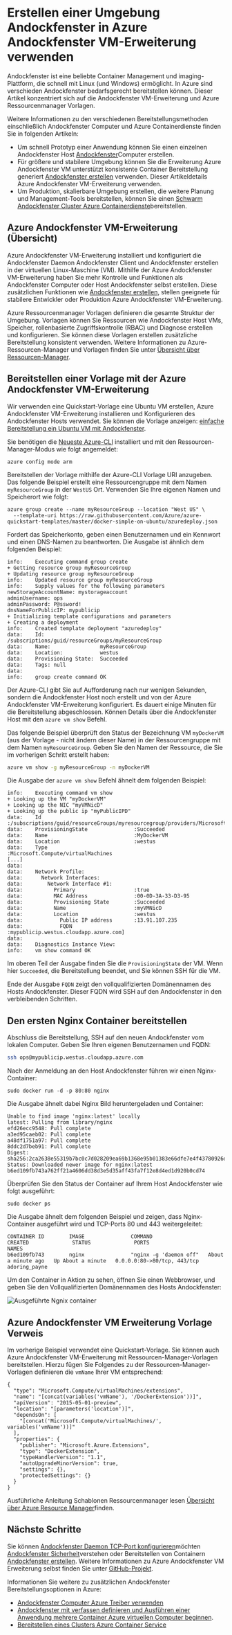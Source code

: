 <properties
   pageTitle="Mit der Erweiterung Azure Andockfenster VM | Microsoft Azure"
   description="Informationen Sie zum Andockfenster VM-Erweiterung verwenden, um schnell und sicher eine Andockfenster Umgebung in Azure Ressourcenmanager Vorlagen bereitstellen."
   services="virtual-machines-linux"
   documentationCenter=""
   authors="iainfoulds"
   manager="timlt"
   editor=""/>

<tags
   ms.service="virtual-machines-linux"
   ms.devlang="na"
   ms.topic="article"
   ms.tgt_pltfrm="vm-linux"
   ms.workload="infrastructure"
   ms.date="10/25/2016"
   ms.author="iainfou"/>

# <a name="create-a-docker-environment-in-azure-using-the-docker-vm-extension"></a>Erstellen einer Umgebung Andockfenster in Azure Andockfenster VM-Erweiterung verwenden
Andockfenster ist eine beliebte Container Management und imaging-Plattform, die schnell mit Linux (und Windows) ermöglicht. In Azure sind verschieden Andockfenster bedarfsgerecht bereitstellen können. Dieser Artikel konzentriert sich auf die Andockfenster VM-Erweiterung und Azure Ressourcenmanager Vorlagen. 

Weitere Informationen zu den verschiedenen Bereitstellungsmethoden einschließlich Andockfenster Computer und Azure Containerdienste finden Sie in folgenden Artikeln:

- Um schnell Prototyp einer Anwendung können Sie einen einzelnen Andockfenster Host [Andockfenster](./virtual-machines-linux-docker-machine.md)Computer erstellen.
- Für größere und stabilere Umgebung können Sie die Erweiterung Azure Andockfenster VM unterstützt konsistente Container Bereitstellung generiert [Andockfenster erstellen](https://docs.docker.com/compose/overview/) verwenden. Dieser Artikeldetails Azure Andockfenster VM-Erweiterung verwenden.
- Um Produktion, skalierbare Umgebung erstellen, die weitere Planung und Management-Tools bereitstellen, können Sie einen [Schwarm Andockfenster Cluster Azure Containerdienste](../container-service/container-service-deployment.md)bereitstellen.


## <a name="azure-docker-vm-extension-overview"></a>Azure Andockfenster VM-Erweiterung (Übersicht)
Azure Andockfenster VM-Erweiterung installiert und konfiguriert die Andockfenster Daemon Andockfenster Client und Andockfenster erstellen in der virtuellen Linux-Maschine (VM). Mithilfe der Azure Andockfenster VM-Erweiterung haben Sie mehr Kontrolle und Funktionen als Andockfenster Computer oder Host Andockfenster selbst erstellen. Diese zusätzlichen Funktionen wie [Andockfenster erstellen](https://docs.docker.com/compose/overview/), stellen geeignete für stabilere Entwickler oder Produktion Azure Andockfenster VM-Erweiterung.

Azure Ressourcenmanager Vorlagen definieren die gesamte Struktur der Umgebung. Vorlagen können Sie Ressourcen wie Andockfenster Host VMs, Speicher, rollenbasierte Zugriffskontrolle (RBAC) und Diagnose erstellen und konfigurieren. Sie können diese Vorlagen erstellen zusätzliche Bereitstellung konsistent verwenden. Weitere Informationen zu Azure-Ressourcen-Manager und Vorlagen finden Sie unter [Übersicht über Ressourcen-Manager](../azure-resource-manager/resource-group-overview.md). 


## <a name="deploy-a-template-with-the-azure-docker-vm-extension"></a>Bereitstellen einer Vorlage mit der Azure Andockfenster VM-Erweiterung
Wir verwenden eine Quickstart-Vorlage eine Ubuntu VM erstellen, Azure Andockfenster VM-Erweiterung installieren und Konfigurieren des Andockfenster Hosts verwendet. Sie können die Vorlage anzeigen: [einfache Bereitstellung ein Ubuntu VM mit Andockfenster](https://github.com/Azure/azure-quickstart-templates/tree/master/docker-simple-on-ubuntu). 

Sie benötigen die [Neueste Azure-CLI](../xplat-cli-install.md) installiert und mit den Ressourcen-Manager-Modus wie folgt angemeldet:

```
azure config mode arm
```

Bereitstellen der Vorlage mithilfe der Azure-CLI Vorlage URI anzugeben. Das folgende Beispiel erstellt eine Ressourcengruppe mit dem Namen `myResourceGroup` in der `WestUS` Ort. Verwenden Sie Ihre eigenen Namen und Speicherort wie folgt:

```
azure group create --name myResourceGroup --location "West US" \
  --template-uri https://raw.githubusercontent.com/Azure/azure-quickstart-templates/master/docker-simple-on-ubuntu/azuredeploy.json
```

Fordert das Speicherkonto, geben einen Benutzernamen und ein Kennwort und einen DNS-Namen zu beantworten. Die Ausgabe ist ähnlich dem folgenden Beispiel:

```
info:    Executing command group create
+ Getting resource group myResourceGroup
+ Updating resource group myResourceGroup
info:    Updated resource group myResourceGroup
info:    Supply values for the following parameters
newStorageAccountName: mystorageaccount
adminUsername: ops
adminPassword: P@ssword!
dnsNameForPublicIP: mypublicip
+ Initializing template configurations and parameters
+ Creating a deployment
info:    Created template deployment "azuredeploy"
data:    Id:                  /subscriptions/guid/resourceGroups/myResourceGroup
data:    Name:                myResourceGroup
data:    Location:            westus
data:    Provisioning State:  Succeeded
data:    Tags: null
data:
info:    group create command OK

```

Der Azure-CLI gibt Sie auf Aufforderung nach nur wenigen Sekunden, sondern die Andockfenster Host noch erstellt und von der Azure Andockfenster VM-Erweiterung konfiguriert. Es dauert einige Minuten für die Bereitstellung abgeschlossen. Können Details über die Andockfenster Host mit den `azure vm show` Befehl.

Das folgende Beispiel überprüft den Status der Bezeichnung VM `myDockerVM` (aus der Vorlage - nicht ändern dieser Name) in der Ressourcengruppe mit dem Namen `myResourceGroup`. Geben Sie den Namen der Ressource, die Sie im vorherigen Schritt erstellt haben:

```bash
azure vm show -g myResourceGroup -n myDockerVM
```

Die Ausgabe der `azure vm show` Befehl ähnelt dem folgenden Beispiel:

```
info:    Executing command vm show
+ Looking up the VM "myDockerVM"
+ Looking up the NIC "myVMNicD"
+ Looking up the public ip "myPublicIPD"
data:    Id                              :/subscriptions/guid/resourceGroups/myresourcegroup/providers/Microsoft.Compute/virtualMachines/MyDockerVM
data:    ProvisioningState               :Succeeded
data:    Name                            :MyDockerVM
data:    Location                        :westus
data:    Type                            :Microsoft.Compute/virtualMachines
[...]
data:
data:    Network Profile:
data:      Network Interfaces:
data:        Network Interface #1:
data:          Primary                   :true
data:          MAC Address               :00-0D-3A-33-D3-95
data:          Provisioning State        :Succeeded
data:          Name                      :myVMNicD
data:          Location                  :westus
data:            Public IP address       :13.91.107.235
data:            FQDN                    :mypublicip.westus.cloudapp.azure.com]
data:
data:    Diagnostics Instance View:
info:    vm show command OK
```

Im oberen Teil der Ausgabe finden Sie die `ProvisioningState` der VM. Wenn hier `Succeeded`, die Bereitstellung beendet, und Sie können SSH für die VM.

Ende der Ausgabe `FQDN` zeigt den vollqualifizierten Domänennamen des Hosts Andockfenster. Dieser FQDN wird SSH auf den Andockfenster in den verbleibenden Schritten.


## <a name="deploy-your-first-nginx-container"></a>Den ersten Nginx Container bereitstellen
Abschluss die Bereitstellung, SSH auf den neuen Andockfenster vom lokalen Computer. Geben Sie Ihren eigenen Benutzernamen und FQDN:

```bash
ssh ops@mypublicip.westus.cloudapp.azure.com
```

Nach der Anmeldung an den Host Andockfenster führen wir einen Nginx-Container:

```
sudo docker run -d -p 80:80 nginx
```

Die Ausgabe ähnelt dabei Nginx Bild heruntergeladen und Container:

```
Unable to find image 'nginx:latest' locally
latest: Pulling from library/nginx
efd26ecc9548: Pull complete
a3ed95caeb02: Pull complete
a48df1751a97: Pull complete
8ddc2d7beb91: Pull complete
Digest: sha256:2ca2638e55319b7bc0c7d028209ea69b1368e95b01383e66dfe7e4f43780926d
Status: Downloaded newer image for nginx:latest
b6ed109fb743a762ff21a4606dd38d3e5d35aff43fa7f12e8d4ed1d920b0cd74
```

Überprüfen Sie den Status der Container auf Ihrem Host Andockfenster wie folgt ausgeführt:

```
sudo docker ps
```

Die Ausgabe ähnelt dem folgenden Beispiel und zeigen, dass Nginx-Container ausgeführt wird und TCP-Ports 80 und 443 weitergeleitet:

```
CONTAINER ID        IMAGE               COMMAND                  CREATED              STATUS              PORTS                         NAMES
b6ed109fb743        nginx               "nginx -g 'daemon off"   About a minute ago   Up About a minute   0.0.0.0:80->80/tcp, 443/tcp   adoring_payne
```

Um den Container in Aktion zu sehen, öffnen Sie einen Webbrowser, und geben Sie den Vollqualifizierten Domänennamen des Hosts Andockfenster:

![Ausgeführte Ngnix container](./media/virtual-machines-linux-dockerextension/nginxrunning.png)


## <a name="azure-docker-vm-extension-template-reference"></a>Azure Andockfenster VM Erweiterung Vorlage Verweis
Im vorherige Beispiel verwendet eine Quickstart-Vorlage. Sie können auch Azure Andockfenster VM-Erweiterung mit Ressourcen-Manager-Vorlagen bereitstellen. Hierzu fügen Sie Folgendes zu der Ressourcen-Manager-Vorlagen definieren die `vmName` Ihrer VM entsprechend:

```
{
  "type": "Microsoft.Compute/virtualMachines/extensions",
  "name": "[concat(variables('vmName'), '/DockerExtension'))]",
  "apiVersion": "2015-05-01-preview",
  "location": "[parameters('location')]",
  "dependsOn": [
    "[concat('Microsoft.Compute/virtualMachines/', variables('vmName'))]"
  ],
  "properties": {
    "publisher": "Microsoft.Azure.Extensions",
    "type": "DockerExtension",
    "typeHandlerVersion": "1.1",
    "autoUpgradeMinorVersion": true,
    "settings": {},
    "protectedSettings": {}
  }
}
```

Ausführliche Anleitung Schablonen Ressourcenmanager lesen [Übersicht über Azure Resource Manager](../azure-resource-manager/resource-group-overview.md)finden.


## <a name="next-steps"></a>Nächste Schritte
Sie können [Andockfenster Daemon TCP-Port konfigurieren](https://docs.docker.com/engine/reference/commandline/dockerd/#/bind-docker-to-another-hostport-or-a-unix-socket)möchten [Andockfenster Sicherheit](https://docs.docker.com/engine/security/security/)verstehen oder Bereitstellen von Containern [Andockfenster erstellen](https://docs.docker.com/compose/overview/). Weitere Informationen zu Azure Andockfenster VM Erweiterung selbst finden Sie unter [GitHub-Projekt](https://github.com/Azure/azure-docker-extension/).

Informationen Sie weitere zu zusätzlichen Andockfenster Bereitstellungsoptionen in Azure:

- [Andockfenster Computer Azure Treiber verwenden](./virtual-machines-linux-docker-machine.md)  
- [Andockfenster mit verfassen definieren und Ausführen einer Anwendung mehrere Container Azure virtuellen Computer beginnen](virtual-machines-linux-docker-compose-quickstart.md).
- [Bereitstellen eines Clusters Azure Container Service](../container-service/container-service-deployment.md)

